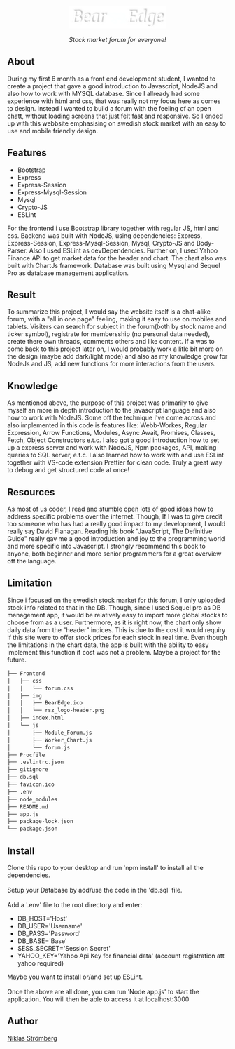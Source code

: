 <p align="center"><img src="Frontend/img/rsz_logo-header.png" alt="BearEdge"></p>
<p align="center"><i>Stock market forum for everyone!</i></p>

<h2>About</h2>
<p>During my first 6 month as a front end development student, I wanted to create a project that gave a good introduction to Javascript, NodeJS and also how to work with MYSQL database. Since I allready had some experience with html and css, that was really not my focus here as comes to design. Instead I wanted to build a forum with the feeling of an open chatt, without loading screens that just felt fast and responsive. So I ended up with this webbsite emphasising on swedish stock market with an easy to use and mobile friendly design. </p>

<h2>Features</h2>
<ul> 
<li>Bootstrap</li>
<li>Express</li>
<li>Express-Session</li>
<li>Express-Mysql-Session</li>
<li>Mysql</li>
<li>Crypto-JS</li>
<li>ESLint</li>
</ul>
<p>For the frontend i use Bootstrap library together with regular JS, html and css. Backend was built with NodeJS, using dependencies: Express, Express-Session, Express-Mysql-Session, Mysql, Crypto-JS and Body-Parser. Also I used ESLint as devDependencies. Further on, I used Yahoo Finance API to get market data for the header and chart. The chart also was built with ChartJs framework. Database was built
using Mysql and Sequel Pro as database management application.</p>

<h2>Result</h2>
<p>To summarize this project, I would say the website itself is a chat-alike forum, with a "all in one page" feeling, making it easy to use on mobiles and tablets. Visiters can search for subject in the forum(both by stock name and ticker symbol), registrate for membersship (no personal data needed), create there own threads, comments others and like content. If a was to come back to this project later on, I would probably work a litle bit more on the design (maybe add dark/light mode) and also as my knowledge grow for NodeJs and JS, add new functions for more interactions from the users. </p>

<h2>Knowledge</h2>
<p>As mentioned above, the purpose of this project was primarily to give myself an more in depth introduction to the javascript language and also how to work with NodeJS. Some off the technique I've come across and also implemented in this code is features like: Webb-Workes, Regular Expression, Arrow Functions, Modules, Async Await, Promises, Classes, Fetch, Object Constructors e.t.c. I also got a good introduction how to set up a express server and work with NodeJS, Npm packages, API, making queries to SQL server, e.t.c. I also learned how to work with and use ESLint together with VS-code extension Prettier for clean code. Truly a great way to debug and get structured code at once!</p>

<h2>Resources</h2>
<p>As most of us coder, I read and stumble open lots of good ideas how to address specific problems over the internet. Though, If I was to give credit too someone who has had a really good impact to my development, I would really say David Flanagan. Reading his book "JavaScript, The Definitive Guide" really gav me a good introduction and joy to the programming world and more specific into Javascript. I strongly recommend this book to anyone, both beginner and more senior programmers for a great overview off the language.</p>

<h2>Limitation</h2>
<p>Since i focused on the swedish stock market for this forum, I only uploaded stock info related to that in the DB. Though, since I used Sequel pro as DB management app, it would be relatively easy to import more global stocks to choose from as a user. Furthermore, as it is right now, the chart only show daily data from the "header" indices. This is due to the cost it would requiry if this site were to offer stock prices for each stock in real time. Even though the limitations in the chart data, the app is built with the ability to easy implement this function if cost was not a problem. Maybe a project for the future.</p>

```bash
├── Frontend
│   ├── css
│   │   └── forum.css
│   ├── img
│   │   ├── BearEdge.ico
│   │   └── rsz_logo-header.png
│   ├── index.html
│   └── js
│       ├── Module_Forum.js
│       ├── Worker_Chart.js
│       └── forum.js
├── Procfile
├── .eslintrc.json
├── gitignore
├── db.sql
├── favicon.ico
├── .env
├── node_modules
├── README.md
├── app.js
├── package-lock.json
└── package.json
```

<h2>Install</h2>
<p>Clone this repo to your desktop and run 'npm install' to install all the dependencies.
<br>
<br>
Setup your Database by add/use the code in the 'db.sql' file.
<br>
<br>
Add a '.env' file to the root directory and enter:</p>
<ul>
<li>DB_HOST='Host'</li>
<li>DB_USER='Username'</li>
<li>DB_PASS='Password'</li>
<li>DB_BASE='Base'</li>
<li>SESS_SECRET='Session Secret'</li>
<li>YAHOO_KEY='Yahoo Api Key for financial data' (account registration att yahoo required)</li>
</ul>
<p>
Maybe you want to install or/and set up ESLint. 
<br>
<br>
Once the above are all done, you can run 'Node app.js' to start the application. You will then be able to access it at localhost:3000</p>

<h2>Author</h2>
<a href="https://www.linkedin.com/in/niklas-str%C3%B6mberg-59b428169">Niklas Strömberg</a>
